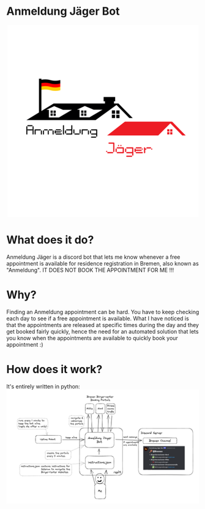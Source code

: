 # Anmeldung Jäger Bot
<p align="center">
<img src="./Logo.png" width="500" height="500">
</p>

# What does it do?
Anmeldung Jäger is a discord bot that lets me know whenever a free appointment is available for residence registration in Bremen, also known as "Anmeldung". IT DOES NOT BOOK THE APPOINTMENT FOR ME !!!

# Why?
Finding an Anmeldung appointment can be hard. You have to keep checking each day to see if a free appointment is available. What I have noticed is that the appointments are released at specific times during the day and they get booked fairly quickly, hence the need for an automated solution that lets you know when the appointments are available to quickly book your appointment :)

# How does it work?
It's entirely written in python:
<img width="977" src="./Diagram.png">
